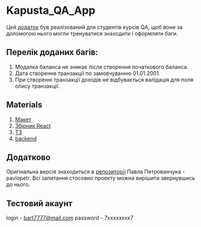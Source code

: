 # Kapusta_QA_App

Цей [додаток](https://kapusta-qa.netlify.app/) був реалізований для студентів курсів QA, щоб вони за допомогою нього могли тренуватися знаходити і оформляти баги.

## Перелік доданих багів:
1. Модалка баланса не зникає після створення початкового баланса.
2. Дата створення транзакції по замовчуванню 01.01.2001.
3. При створенні транзакції доходів не відбувається валідація для поля опису транзакції.

## Materials
1. [Макет](https://www.figma.com/file/YkYb1O8WDuz6iWibkerTWA/%D0%A3%D1%87%D0%B5%D1%82-%D1%84%D0%B8%D0%BD%D0%B0%D0%BD%D1%81%D0%BE%D0%B2-(Copy)-(Copy)?node-id=0%3A1)
2. [Збірник React](https://github.com/goitacademy/react-homework-template)
3. [ТЗ](https://docs.google.com/spreadsheets/d/1xlCUKjHmgkd-uINmBZfE3x2KEtDOIHRIEXZ2W2soI0c/edit#gid=0)
4. [backend](https://kapusta-backend.goit.global/api-docs)


## Додатково
Оригінальна версія знаходиться в [репозиторії](https://github.com/pavlopetr/kapusta) Павла Петрованчука - pavlopetr. Всі запитання стосовно проекту можна вирішити звернувшись до нього.

## Тестовий акаунт
login - bart7777@mail.com
password - 7xxxxxxxx7
